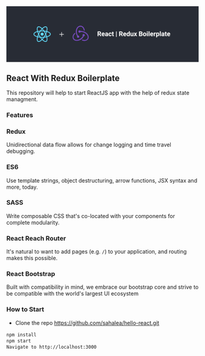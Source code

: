 <img src="./public/github_Banner.jpg" alt="react boilerplate banner" align="center" />

## React With Redux Boilerplate

This repository will help to start ReactJS app with the help of redux state managment.

### Features

### Redux

Unidirectional data flow allows for change logging and time travel debugging.

### ES6

Use template strings, object destructuring, arrow functions, JSX syntax and more, today.

### SASS

Write composable CSS that's co-located with your components for complete modularity.

### React Reach Router

It's natural to want to add pages (e.g. `/`) to your application, and routing makes this possible.

### React Bootstrap

Built with compatibility in mind, we embrace our bootstrap core and strive to be compatible with the world's largest UI ecosystem

### How to Start

- Clone the repo https://github.com/sahalea/hello-react.git

```
npm install
npm start
Navigate to http://localhost:3000
```
